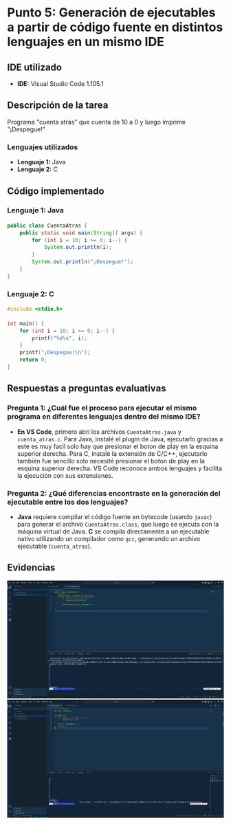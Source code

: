 # Punto 5: Generación de ejecutables a partir de código fuente en distintos lenguajes en un mismo IDE

## IDE utilizado
- **IDE:** Visual Studio Code 1.105.1

## Descripción de la tarea
Programa "cuenta atrás" que cuenta de 10 a 0 y luego imprime "¡Despegue!"

### Lenguajes utilizados
- **Lenguaje 1:** Java
- **Lenguaje 2:** C

## Código implementado

### Lenguaje 1: Java
```java
public class CuentaAtras {
    public static void main(String[] args) {
        for (int i = 10; i >= 0; i--) {
            System.out.println(i);
        }
        System.out.println("¡Despegue!");
    }
}
```

### Lenguaje 2: C
```c
#include <stdio.h>

int main() {
    for (int i = 10; i >= 0; i--) {
        printf("%d\n", i);
    }
    printf("¡Despegue!\n");
    return 0;
}
```

## Respuestas a preguntas evaluativas

### Pregunta 1: ¿Cuál fue el proceso para ejecutar el mismo programa en diferentes lenguajes dentro del mismo IDE?
*  **En VS Code**, primero abrí los archivos `CuentaAtras.java` y `cuenta_atras.c`. Para Java, instalé el plugin de Java, ejecutarlo gracias a este es muy facil solo hay que presionar el boton de play en la esquina superior derecha. Para C, instalé la extensión de C/C++, ejecutarlo también fue sencillo solo necesité presionar el boton de play en la esquina superior derecha. VS Code reconoce ambos lenguajes y facilita la ejecución con sus extensiones.

### Pregunta 2: ¿Qué diferencias encontraste en la generación del ejecutable entre los dos lenguajes?
*  **Java** requiere compilar el código fuente en bytecode (usando `javac`) para generar el archivo `CuentaAtras.class`, que luego se ejecuta con la máquina virtual de Java. **C** se compila directamente a un ejecutable nativo utilizando un compilador como `gcc`, generando un archivo ejecutable (`cuenta_atras`). 

## Evidencias
![Ejecución en lenguaje 1](capturas/punto5_lenguaje1_ejecucion.png)
![Ejecución en lenguaje 2](capturas/punto5_lenguaje2_ejecucion.png)